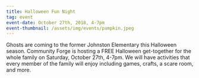 ```yaml
---
title: Halloween Fun Night
tag: event
event-date: October 27th, 2018, 4-7pm
event-thumbnail: /assets/img/events/pumpkin.jpeg
---
```


Ghosts are coming to the former Johnston Elementary this Halloween season.
Community Forge is hosting a FREE Halloween get-together for the whole family on Saturday, October 27th, 4-7pm. We will have activities that every member of the family will enjoy including games, crafts, a scare room, and more.
